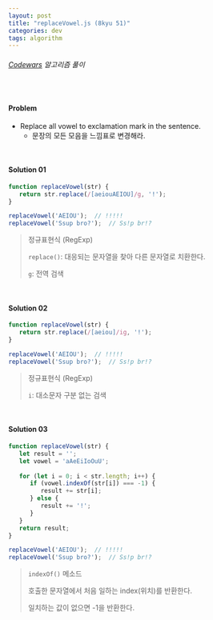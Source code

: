 ```yaml
---
layout: post
title: "replaceVowel.js (8kyu 51)"
categories: dev
tags: algorithm
---
```


###### [Codewars](https://www.codewars.com) 알고리즘 풀이

<br>

#### Problem

- Replace all vowel to exclamation mark in the sentence.
  - 문장의 모든 모음을 느낌표로 변경해라.

<br>

#### Solution 01

```js
function replaceVowel(str) {
   return str.replace(/[aeiouAEIOU]/g, '!');
}

replaceVowel('AEIOU');	// !!!!!
replaceVowel('Ssup bro?');	// Ss!p br!?
```

> 정규표현식 (RegExp)
>
> `replace()`: 대응되는 문자열을 찾아 다른 문자열로 치환한다.
>
> `g`: 전역 검색

<br>

#### Solution 02

```js
function replaceVowel(str) {
   return str.replace(/[aeiou]/ig, '!');
}

replaceVowel('AEIOU');	// !!!!!
replaceVowel('Ssup bro?');	// Ss!p br!?
```

> 정규표현식 (RegExp)
>
> `i`: 대소문자 구분 없는 검색

<br>

#### Solution 03

```js
function replaceVowel(str) {
   let result = '';
   let vowel = 'aAeEiIoOuU';
   
   for (let i = 0; i < str.length; i++) {
      if (vowel.indexOf(str[i]) === -1) {
         result += str[i];
      } else {
         result += '!';
      }
   }
   return result;
}

replaceVowel('AEIOU');	// !!!!!
replaceVowel('Ssup bro?');	// Ss!p br!?
```

> `indexOf()` 메소드
>
> 호출한 문자열에서 처음 일하는 index(위치)를 반환한다.
>
> 일치하는 값이 없으면 -1을 반환한다.

<br>